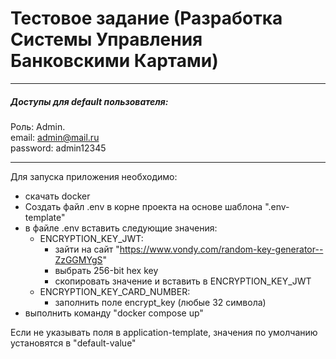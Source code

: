 # Тестовое задание (Разработка Системы Управления Банковскими Картами)
***

##### Доступы для default пользователя:
Роль: Admin. \
email: admin@mail.ru \
password: admin12345

***

Для запуска приложения необходимо:
* скачать docker
* Создать файл .env в корне проекта на основе шаблона ".env-template"
* в файле .env вставить следующие значения:
  * ENCRYPTION_KEY_JWT:
    * зайти на сайт "https://www.vondy.com/random-key-generator--ZzGGMYgS"
    * выбрать 256-bit hex key
    * скопировать значение и вставить в ENCRYPTION_KEY_JWT
  * ENCRYPTION_KEY_CARD_NUMBER:
    * заполнить поле encrypt_key (любые 32 символа)
* выполнить команду "docker compose up"

Если не указывать поля в application-template, значения по умолчанию установятся в "default-value"